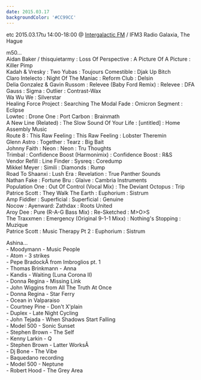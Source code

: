 ```yaml
---
date: 2015.03.17
backgroundColor: '#CC99CC'
---
```


etc 2015.03.17tu 14:00-18:00 @ [Intergalactic FM](http://www.intergalacticfm.com/) / IFM3 Radio Galaxia, The Hague  

m50...  
Aidan Baker / thisquietarmy : Loss Of Perspective : A Picture Of A Picture : Killer Pimp  
Kadah & Vresky : Two Yubas : Toujours Comestible : Djak Up Bitch  
Claro Intelecto : Night Of The Maniac : Reform Club : Delsin  
Delia Gonzalez & Gavin Russom : Relevee (Baby Ford Remix) : Relevee : DFA  
Gauss : Sigma : Outlier : Contrast-Wax  
Wa Wu We : Silverstar  
Healing Force Project : Searching The Modal Fade : Omicron Segment : Eclipse  
Lowtec : Drone One : Port Carbon : Brainmath  
A New Line (Related) : The Slow Sound Of Your Life : \[untitled\] : Home Assembly Music  
Route 8 : This Raw Feeling : This Raw Feeling : Lobster Theremin  
Glenn Astro : Together : Tearz : Big Bait  
Johnny Faith : Neon : Neon : Tru Thoughts  
Trimbal : Confidence Boost (Harmonimix) : Confidence Boost : R&S  
Vendor Refill : Line Finder : Sysreq : Coredump  
Mikkel Meyer : Simili : Diamonds : Rump  
Road To Shaanxi : Lush Era : Revelation : True Panther Sounds  
Nathan Fake : Fortune Bru : Glaive : Cambria Instruments  
Population One : Out Of Control (Vocal Mix) : The Deviant Octopus : Trip  
Patrice Scott : They Walk The Earth : Euphorium : Sistrum  
Amp Fiddler : Superficial : Superficial : Genuine  
Nocow : Ayenward: Zathdax : Roots United  
Aroy Dee : Pure (R-A-G Bass Mix) : Re-Sketched : M>O>S  
The Traxxmen : Emergency (Original 9-1-1 Mixx) : Nothing's Stopping : Muzique  
Patrice Scott : Music Therapy Pt 2 : Euphorium : Sistrum  

Ashina...  
\- Moodymann - Music People  
\- Atom - 3 strikes  
\- Pepe BradockÂ from Imbroglios pt. 1  
\- Thomas Brinkmann - Anna  
\- Kandis - Waiting (Luna Corona II)  
\- Donna Regina - Missing Link  
\- John Wiggins from All The Truth At Once  
\- Donna Regina - Star Ferry  
\- Ocean in Valparaiso  
\- Courtney Pine - Don't X'plain  
\- Duplex - Late Night Cycling  
\- John Tejada - When Shadows Start Falling  
\- Model 500 - Sonic Sunset  
\- Stephen Brown - The Self  
\- Kenny Larkin - Q  
\- Stephen Brown - Latter WorksÂ  
\- Dj Bone - The Vibe  
\- Baquedano recording  
\- Model 500 - Neptune  
\- Robert Hood - The Grey Area